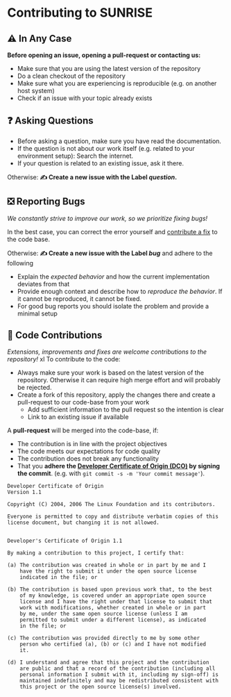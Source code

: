 # Contributing to SUNRISE

## :warning: In Any Case

**Before opening an issue, opening a pull-request or contacting us:**
- Make sure that you are using the latest version of the repository
- Do a clean checkout of the repository
- Make sure what you are experiencing is reproducible (e.g. on another host system)
- Check if an issue with your topic already exists


## :question: Asking Questions

- Before asking a question, make sure you have read the documentation.
- If the question is not about our work itself (e.g. related to your environment setup): Search the internet.
- If your question is related to an existing issue, ask it there.

Otherwise: **:writing_hand: Create a new issue with the Label *question*.**


## :negative_squared_cross_mark: Reporting Bugs

*We constantly strive to improve our work, so we prioritize fixing bugs!*

In the best case, you can correct the error yourself and [contribute a fix](#-code-contributions) to the code base.

Otherwise: **:writing_hand: Create a new issue with the Label *bug*** and adhere to the following
- Explain the *expected behavior* and how the current implementation deviates from that
- Provide enough context and describe how to *reproduce the behavior*. If it cannot be reproduced, it cannot be fixed.
- For good bug reports you should isolate the problem and provide a minimal setup


## :incoming_envelope: Code Contributions

*Extensions, improvements and fixes are welcome contributions to the repository!*
xl
To contribute to the code:
- Always make sure your work is based on the latest version of the repository. Otherwise it can require high merge effort and will probably be rejected.
- Create a fork of this repository, apply the changes there and create a pull-request to our code-base from your work
  - Add sufficient information to the pull request so the intention is clear
  - Link to an existing issue if available


A **pull-request** will be merged into the code-base, if:
- The contribution is in line with the project objectives
- The code meets our expectations for code quality
- The contribution does not break any functionality
- That you **adhere the [Developer Certificate of Origin (DCO)](https://wiki.linuxfoundation.org/dco) by signing the commit**.
  (e.g. with `git commit -s -m 'Your commit message'`).


```
Developer Certificate of Origin
Version 1.1

Copyright (C) 2004, 2006 The Linux Foundation and its contributors.

Everyone is permitted to copy and distribute verbatim copies of this
license document, but changing it is not allowed.


Developer's Certificate of Origin 1.1

By making a contribution to this project, I certify that:

(a) The contribution was created in whole or in part by me and I
    have the right to submit it under the open source license
    indicated in the file; or

(b) The contribution is based upon previous work that, to the best
    of my knowledge, is covered under an appropriate open source
    license and I have the right under that license to submit that
    work with modifications, whether created in whole or in part
    by me, under the same open source license (unless I am
    permitted to submit under a different license), as indicated
    in the file; or

(c) The contribution was provided directly to me by some other
    person who certified (a), (b) or (c) and I have not modified
    it.

(d) I understand and agree that this project and the contribution
    are public and that a record of the contribution (including all
    personal information I submit with it, including my sign-off) is
    maintained indefinitely and may be redistributed consistent with
    this project or the open source license(s) involved.
```

